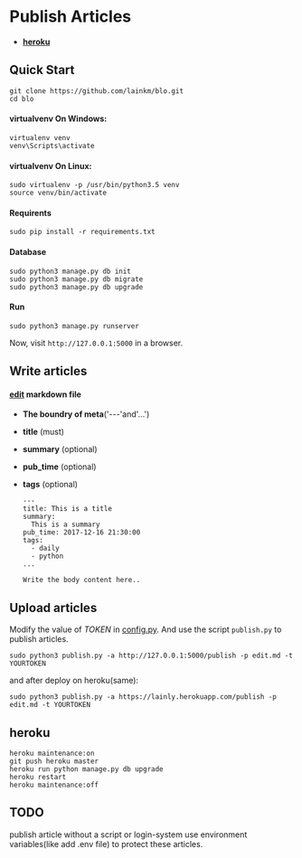 Publish Articles
================

* **[heroku](https://lainly.herokuapp.com/)**

Quick Start
-----------

````
git clone https://github.com/lainkm/blo.git
cd blo
````

#### virtualvenv On Windows:

````
virtualenv venv
venv\Scripts\activate
````

#### virtualvenv On Linux:

````
sudo virtualenv -p /usr/bin/python3.5 venv
source venv/bin/activate
````

#### Requirents

````
sudo pip install -r requirements.txt
````

#### Database

````
sudo python3 manage.py db init
sudo python3 manage.py db migrate
sudo python3 manage.py db upgrade
````

#### Run

````
sudo python3 manage.py runserver
````

Now, visit `http://127.0.0.1:5000` in a browser.


Write articles
--------------

#### [edit](https://raw.githubusercontent.com/lainkm/blo/master/edit.md) markdown file

* **The boundry of meta**('---'and'...')

* **title** (must)

* **summary** (optional)

* **pub_time** (optional)

* **tags** (optional)

  ````
  ---
  title: This is a title
  summary:
    This is a summary
  pub_time: 2017-12-16 21:30:00
  tags:
    - daily
    - python
  ...

  Write the body content here..
  ````


Upload articles
---------------

Modify the value of *TOKEN* in [config.py](config.py). 
And use the script `publish.py` to publish articles.

````
sudo python3 publish.py -a http://127.0.0.1:5000/publish -p edit.md -t YOURTOKEN
````

and after deploy on heroku(same):


````
sudo python3 publish.py -a https://lainly.herokuapp.com/publish -p edit.md -t YOURTOKEN
````


heroku
------

````
heroku maintenance:on
git push heroku master
heroku run python manage.py db upgrade
heroku restart
heroku maintenance:off
````

TODO
----

publish article without a script or login-system
use environment variables(like add .env file) to protect these articles.


